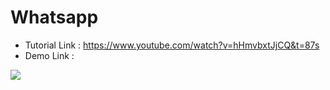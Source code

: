 # Whatsapp

* Tutorial Link : https://www.youtube.com/watch?v=hHmvbxtJjCQ&t=87s
* Demo Link :

![](https://media.giphy.com/media/QTyrPFBZieIiHCn06f/giphy.gif)